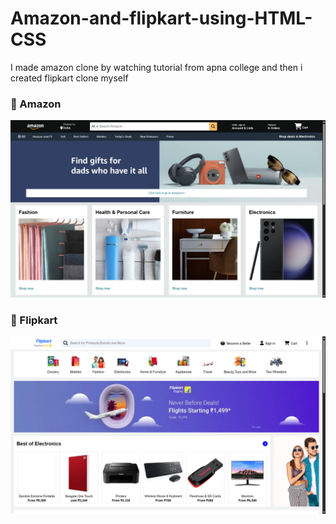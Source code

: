 # Amazon-and-flipkart-using-HTML-CSS
I made amazon clone by watching tutorial from apna college and then i created flipkart clone myself

### 🛒 Amazon 
![Amazon](./screenshots/amazon.png)

### 🛒 Flipkart 
![Flipkart](./screenshots/flipkart.png)
